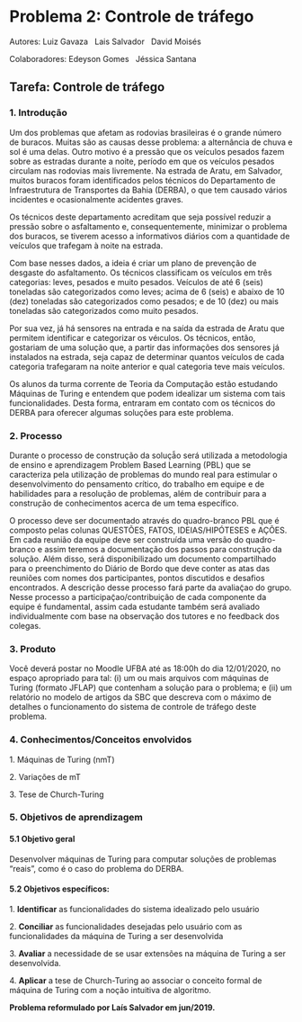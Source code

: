 ﻿# Problema 2: Controle de tráfego
Autores: Luiz Gavaza &nbsp; Lais Salvador &nbsp;  David Moisés

Colaboradores: Edeyson Gomes &nbsp;  Jéssica Santana

## **Tarefa: Controle de tráfego**

### **1. Introdução**

Um dos problemas que afetam as rodovias brasileiras é o grande número de buracos. Muitas são as causas desse problema: a alternância de chuva e sol é uma delas. Outro motivo  é a pressão que os veículos pesados fazem sobre as estradas durante a noite, período em que os veículos pesados circulam nas rodovias mais livremente. Na estrada de Aratu, em Salvador, muitos buracos foram identificados pelos técnicos do Departamento de Infraestrutura de Transportes da Bahia (DERBA), o que tem causado vários incidentes e ocasionalmente acidentes graves.

Os técnicos deste departamento acreditam que seja possível reduzir a pressão sobre o asfaltamento e, consequentemente, minimizar o problema dos buracos, se tiverem acesso a informativos diários com a quantidade de veículos que trafegam à noite na estrada.

Com base nesses dados, a ideia é criar um plano de prevenção de desgaste do asfaltamento. Os técnicos classificam os veículos em três categorias: leves, pesados e muito pesados. Veículos de até 6 (seis) toneladas são categorizados como leves; acima de 6 (seis) e abaixo de 10 (dez) toneladas são categorizados como pesados; e de 10 (dez) ou mais toneladas são categorizados como muito pesados.

Por sua vez, já há sensores na entrada e na saída da estrada de Aratu que permitem identificar e categorizar os véıculos. Os técnicos, então, gostariam de uma solução que, a partir das informações dos sensores já instalados na estrada, seja capaz de determinar quantos veículos de cada categoria trafegaram na noite anterior e qual categoria teve mais veículos.

Os alunos da turma corrente de Teoria da Computação estão estudando Máquinas de Turing e entendem que podem idealizar um sistema com tais funcionalidades. Desta forma, entraram em contato com os técnicos do DERBA para oferecer algumas soluções para este problema.

### 2. Processo

Durante o processo de construção da soluçã̃o será utilizada a metodologia de ensino e aprendizagem Problem Based Learning (PBL) que se caracteriza pela utilização de problemas do mundo real para estimular o desenvolvimento do pensamento crítico, do trabalho em equipe e de habilidades para a resolução de problemas, além de contribuir para a constru̧cão de conhecimentos acerca de um tema específico.

O processo deve ser documentado através do quadro-branco PBL que é composto pelas colunas QUESTÕES, FATOS, IDEIAS/HIPÓTESES e AÇÕES. Em cada reunião da equipe deve ser construída uma versão do quadro-branco e assim teremos a documentação dos passos para construção da solução. Além disso, será disponibilizado um documento compartilhado para o preenchimento do Diário de Bordo que deve conter as atas das reuniões com nomes dos participantes, pontos discutidos e desafios encontrados. A descrição desse processo fará parte da avaliaç̃ao do grupo. Nesse processo a participaç̃ao/contribuição de cada componente da equipe  é fundamental, assim cada estudante também será avaliado individualmente com base na observação dos tutores e no feedback dos colegas.

### **3. Produto**

Você deverá postar no Moodle UFBA até as 18:00h do dia 12/01/2020, no espaço apropriado para tal: (i) um ou mais arquivos com máquinas de Turing (formato JFLAP) que contenham a solução para o problema; e (ii) um relatório no modelo de artigos da SBC que descreva com o máximo de detalhes o funcionamento do sistema de controle de tráfego deste problema.


### **4. Conhecimentos/Conceitos envolvidos**

1\. Máquinas de Turing (nmT)

2\. Variações de mT

3\. Tese de Church-Turing

### **5. Objetivos de aprendizagem**

#### **5.1 Objetivo geral**
Desenvolver máquinas de Turing para computar soluções de problemas “reais”, como é o caso do problema do DERBA.

#### **5.2 Objetivos específicos:**
1\. **Identificar** as funcionalidades do sistema idealizado pelo usuário

2\. **Conciliar** as funcionalidades desejadas pelo usuário com as funcionalidades da máquina de Turing a ser desenvolvida

3\. **Avaliar** a necessidade de se usar extensões na máquina de Turing a ser desenvolvida.

4\. **Aplicar** a tese de Church-Turing ao associar o conceito formal de máquina de Turing com a noção intuitiva de algoritmo.



**Problema reformulado por Laís Salvador em jun/2019.**

